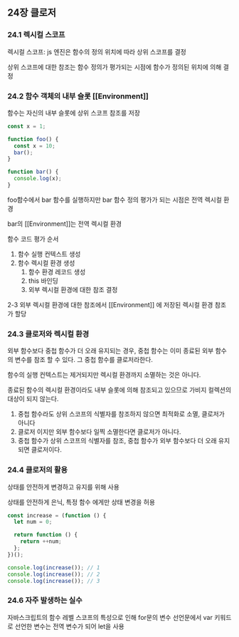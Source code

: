 ## 24장 클로저

### 24.1 렉시컬 스코프

렉시컬 스코프: js 엔진은 함수의 정의 위치에 따라 상위 스코프를 결정

상위 스코프에 대한 참조는 함수 정의가 평가되는 시점에 함수가 정의된 위치에 의해 결정

### 24.2 함수 객체의 내부 슬롯 [[Environment]]

함수는 자신의 내부 슬롯에 상위 스코프 참조를 저장

```jsx
const x = 1;

function foo() {
  const x = 10;
  bar();
}

function bar() {
  console.log(x);
}
```

foo함수에서 bar 함수를 실행하지만 bar 함수 정의 평가가 되는 시점은 전역 렉시컬 환경

bar의 [[Environment]]는 전역 렉시컬 환경

함수 코드 평가 순서

1. 함수 실행 컨텍스트 생성
2. 함수 렉시컬 환경 생성
   1. 함수 환경 레코드 생성
   2. this 바인딩
   3. 외부 렉시컬 환경에 대한 참조 결정

2-3 외부 렉시컬 환경에 대한 참조에서 [[Environment]] 에 저장된 렉시컬 환경 참조가 할당

### 24.3 클로저와 렉시컬 환경

외부 함수보다 중첩 함수가 더 오래 유지되는 경우, 중첩 함수는 이미 종료된 외부 함수의 변수를 참조 할 수 있다. 그 중첩 함수를 클로저라한다.

함수의 실행 컨텍스트는 제거되지만 렉시컬 환경까지 소멸하는 것은 아니다.

종료된 함수의 렉시컬 환경이라도 내부 슬롯에 의해 참조되고 있으므로 가비지 컬렉션의 대상이 되지 않는다.

1. 중첩 함수라도 상위 스코프의 식별자를 참조하지 않으면 최적화로 소멸, 클로저가 아니다
2. 클로저 이지만 외부 함수보다 일찍 소멸한다면 클로저가 아니다.
3. 중첩 함수가 상위 스코프의 식별자를 참조, 중첩 함수가 외부 함수보다 더 오래 유지되면 클로저이다.

### 24.4 클로저의 활용

상태를 안전하게 변경하고 유지를 위해 사용

상태를 안전하게 은닉, 특정 함수 에게만 상태 변경을 허용

```jsx
const increase = (function () {
  let num = 0;

  return function () {
    return ++num;
  };
})();

console.log(increase()); // 1
console.log(increase()); // 2
console.log(increase()); // 3
```

### 24.6 자주 발생하는 실수

자바스크립트의 함수 레벨 스코프의 특성으로 인해 for문의 변수 선언문에서 var 키워드로 선언한 변수는 전역 변수가 되어 let을 사용
